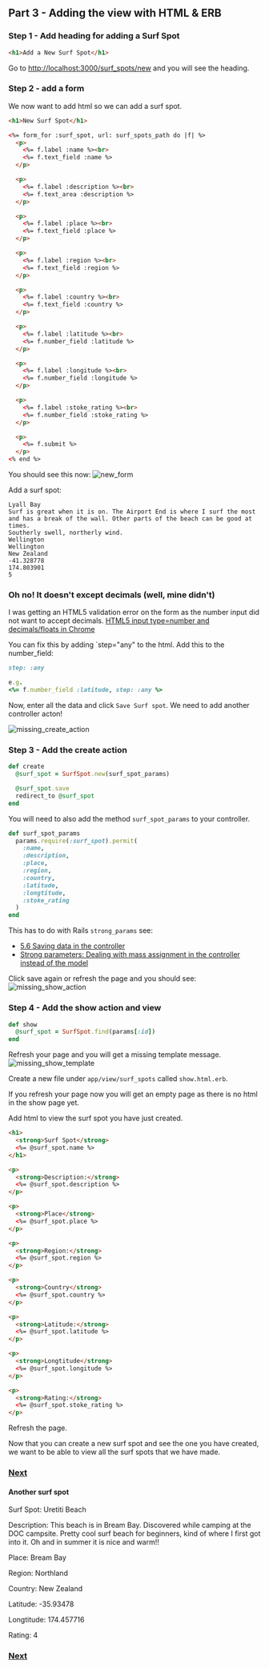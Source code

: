 ## Part 3 - Adding the view with HTML & ERB

### Step 1 - Add heading for adding a Surf Spot

```html
<h1>Add a New Surf Spot</h1>
```
Go to [http://localhost:3000/surf_spots/new](http://localhost:3000/surf_spots/new) and you will see the heading.

### Step 2 - add a form
We now want to add html so we can add a surf spot.

```html
<h1>New Surf Spot</h1>

<%= form_for :surf_spot, url: surf_spots_path do |f| %>
  <p>
    <%= f.label :name %><br>
    <%= f.text_field :name %>
  </p>

  <p>
    <%= f.label :description %><br>
    <%= f.text_area :description %>
  </p>

  <p>
    <%= f.label :place %><br>
    <%= f.text_field :place %>
  </p>

  <p>
    <%= f.label :region %><br>
    <%= f.text_field :region %>
  </p>

  <p>
    <%= f.label :country %><br>
    <%= f.text_field :country %>
  </p>

  <p>
    <%= f.label :latitude %><br>
    <%= f.number_field :latitude %>
  </p>

  <p>
    <%= f.label :longitude %><br>
    <%= f.number_field :longitude %>
  </p>

  <p>
    <%= f.label :stoke_rating %><br>
    <%= f.number_field :stoke_rating %>
  </p>

  <p>
    <%= f.submit %>
  </p>
<% end %>
```

You should see this now:
![new_form](images/new_surf_spot.png)

Add a surf spot:
```
Lyall Bay
Surf is great when it is on. The Airport End is where I surf the most and has a break of the wall. Other parts of the beach can be good at times.
Southerly swell, northerly wind.
Wellington
Wellington
New Zealand
-41.328778
174.803901
5
```

### Oh no! It doesn't except decimals (well, mine didn't)

I was getting an HTML5 validation error on the form as the number input did not want to accept decimals.
[HTML5 input type=number and decimals/floats in Chrome](https://www.isotoma.com/blog/2012/03/02/html5-input-typenumber-and-decimalsfloats-in-chrome/)

You can fix this by adding `step="any" to the html.
Add this to the number_field:
```ruby
step: :any

e.g.
<%= f.number_field :latitude, step: :any %>
```

Now, enter all the data and click `Save Surf spot`. We need to add another controller acton!

![missing_create_action](images/missing_create_action.png)

### Step 3 - Add the create action

```ruby
def create
  @surf_spot = SurfSpot.new(surf_spot_params)

  @surf_spot.save
  redirect_to @surf_spot
end
```

You will need to also add the method `surf_spot_params` to your controller.
```ruby
def surf_spot_params
  params.require(:surf_spot).permit(
    :name,
    :description,
    :place,
    :region,
    :country,
    :latitude,
    :longtitude,
    :stoke_rating
  )
end
```

This has to do with Rails `strong_params` see:
- [5.6 Saving data in the controller](http://guides.rubyonrails.org/getting_started.html#saving-data-in-the-controller)
- [Strong parameters: Dealing with mass assignment in the controller instead of the model](http://weblog.rubyonrails.org/2012/3/21/strong-parameters/)

Click save again or refresh the page and you should see:
![missing_show_action](images/missing_show_action.png)


### Step 4 - Add the show action and view

```ruby
def show
  @surf_spot = SurfSpot.find(params[:id])
end
```
Refresh your page and you will get a missing template message.
![missing_show_template](images/show_missing_template.png)

Create a new file under `app/view/surf_spots` called `show.html.erb`.

If you refresh your page now you will get an empty page as there is no html in the show page yet.

Add html to view the surf spot you have just created.

```html
<h1>
  <strong>Surf Spot</strong>
  <%= @surf_spot.name %>
</h1>

<p>
  <strong>Description:</strong>
  <%= @surf_spot.description %>
</p>

<p>
  <strong>Place</strong>
  <%= @surf_spot.place %>
</p>

<p>
  <strong>Region:</strong>
  <%= @surf_spot.region %>
</p>

<p>
  <strong>Country</strong>
  <%= @surf_spot.country %>
</p>

<p>
  <strong>Latitude:</strong>
  <%= @surf_spot.latitude %>
</p>

<p>
  <strong>Longtitude</strong>
  <%= @surf_spot.longitude %>
</p>

<p>
  <strong>Rating:</strong>
  <%= @surf_spot.stoke_rating %>
</p>
```

Refresh the page.

Now that you can create a new surf spot and see the one you have created, we want to be able to view all the surf spots that we have made.

### [Next](/4_my_go_surf_project.md)

#### Another surf spot

Surf Spot: Uretiti Beach

Description: This beach is in Bream Bay. Discovered while camping at the DOC campsite. Pretty cool surf beach for beginners, kind of where I first got into it. Oh and in summer it is nice and warm!!

Place: Bream Bay

Region: Northland

Country: New Zealand

Latitude: -35.93478

Longtitude: 174.457716

Rating: 4

### [Next](4_my_go_surf_project.md)
